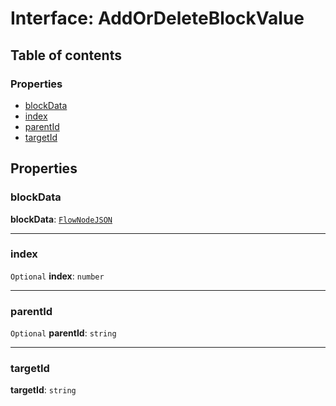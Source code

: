 # Interface: AddOrDeleteBlockValue

## Table of contents

### Properties

* [blockData](/en/auto-docs/document/interfaces/AddOrDeleteBlockValue.md#blockdata)
* [index](/en/auto-docs/document/interfaces/AddOrDeleteBlockValue.md#index)
* [parentId](/en/auto-docs/document/interfaces/AddOrDeleteBlockValue.md#parentid)
* [targetId](/en/auto-docs/document/interfaces/AddOrDeleteBlockValue.md#targetid)

## Properties

### blockData

**blockData**: [`FlowNodeJSON`](/en/auto-docs/document/interfaces/FlowNodeJSON.md)

***

### index

`Optional` **index**: `number`

***

### parentId

`Optional` **parentId**: `string`

***

### targetId

**targetId**: `string`
